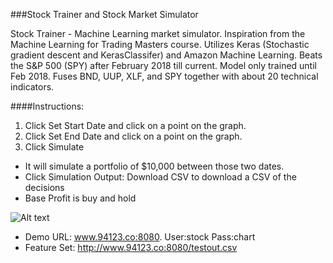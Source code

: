 ###Stock Trainer and Stock Market Simulator

Stock Trainer - Machine Learning market simulator. Inspiration from the Machine Learning for Trading Masters course. Utilizes Keras (Stochastic gradient descent and KerasClassifer) and Amazon Machine Learning. Beats the S&P 500 (SPY) after February 2018 till current. Model only trained until Feb 2018. Fuses BND, UUP, XLF, and SPY together with about 20 technical indicators. 

####Instructions:

1. Click Set Start Date and click on a point on the graph. 
2. Click Set End Date and click on a point on the graph. 
3. Click Simulate

* It will simulate a portfolio of $10,000 between those two dates. 
* Click Simulation Output: Download CSV to download a CSV of the decisions
* Base Profit is buy and hold 

![Alt text](https://raw.githubusercontent.com/dev-dude/stock-trainer/feature/use-2-models-for-simulation-new/simulator_dashboard.png?raw=true "Stock Trainer Dashboard")

* Demo URL: www.94123.co:8080. User:stock Pass:chart
* Feature Set: http://www.94123.co:8080/testout.csv
